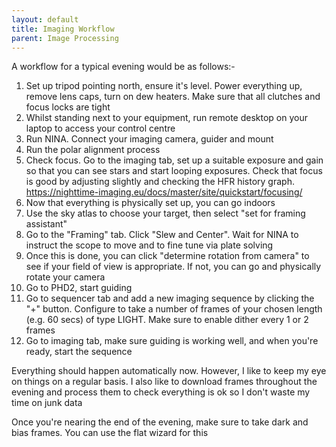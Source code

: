 ```yaml
---
layout: default
title: Imaging Workflow
parent: Image Processing
---
```

A workflow for a typical evening would be as follows:-

1. Set up tripod pointing north, ensure it's level. Power everything up, remove lens caps, turn on dew heaters. Make sure that all clutches and focus locks are tight
2. Whilst standing next to your equipment, run remote desktop on your laptop to access your control centre
3. Run NINA. Connect your imaging camera, guider and mount
4. Run the polar alignment process
5. Check focus. Go to the imaging tab, set up a suitable exposure and gain so that you can see stars and start looping exposures. Check that focus is good by adjusting slightly and checking the HFR history graph. <https://nighttime-imaging.eu/docs/master/site/quickstart/focusing/>
6. Now that everything is physically set up, you can go indoors
7. Use the sky atlas to choose your target, then select "set for framing assistant"
8. Go to the "Framing" tab. Click "Slew and Center". Wait for NINA to instruct the scope to move and to fine tune via plate solving
9. Once this is done, you can click "determine rotation from camera" to see if your field of view is appropriate. If not, you can go and physically rotate your camera
10. Go to PHD2, start guiding
11. Go to sequencer tab and add a new imaging sequence by clicking the "+" button. Configure to take a number of frames of your chosen length (e.g. 60 secs) of type LIGHT. Make sure to enable dither every 1 or 2 frames
12. Go to imaging tab, make sure guiding is working well, and when you're ready, start the sequence

Everything should happen automatically now. However, I like to keep my eye on things on a regular basis. I also like to download frames throughout the evening and process them to check everything is ok so I don't waste my time on junk data

Once you're nearing the end of the evening, make sure to take dark and bias frames. You can use the flat wizard for this
